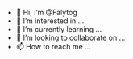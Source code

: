 - 👋 Hi, I’m @Falytog
- 👀 I’m interested in ...
- 🌱 I’m currently learning ...
- 💞️ I’m looking to collaborate on ...
- 📫 How to reach me ...

<!---
Falytog/Falytog is a ✨ special ✨ repository because its `README.md` (this file) appears on your GitHub profile.
You can click the Preview link to take a look at your changes.
--->
